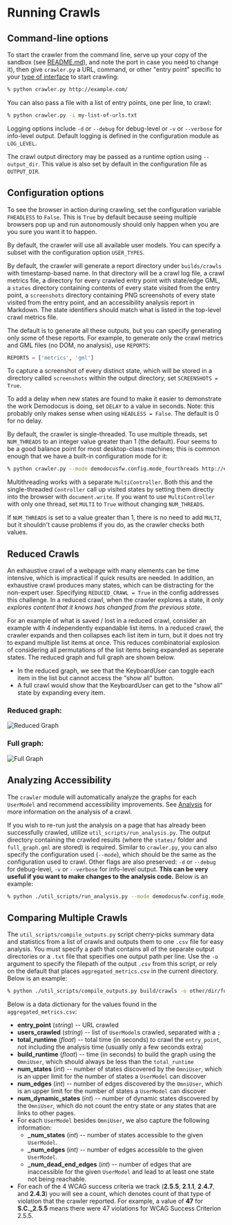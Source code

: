 # Running Crawls

## Command-line options

To start the crawler from the command line, serve up your copy of the sandbox
(see [README.md](https://github.com/mitre/demodocus/blob/main/README.md)), and note the port in case you need to change
it), then give `crawler.py` a URL, command, or other "entry point" specific to
your [type of interface](interfaces.md) to start crawling:

```bash
% python crawler.py http://example.com/
```

You can also pass a file with a list of entry points, one per line, to crawl:

```bash
% python crawler.py -i my-list-of-urls.txt
```

Logging options include `-d` or `--debug` for debug-level or `-v` or `--verbose`
for info-level output. Default logging is defined in the configuration module as
`LOG_LEVEL`.

The crawl output directory may be passed as a runtime option using
`--output_dir`. This value is also set by default in the configuration file as
`OUTPUT_DIR`.

## Configuration options

To see the browser in action during crawling, set the configuration variable
`FHEADLESS` to `False`. This is `True` by default because seeing multiple
browsers pop up and run autonomously should only happen when you are you sure
you want it to happen.

By default, the crawler will use all available user models. You can specify a
subset with the configuration option `USER_TYPES`.

By default, the crawler will generate a report directory under `builds/crawls`
with timestamp-based name. In that directory will be a crawl log file, a crawl
metrics file, a directory for every crawled entry point with state/edge GML, a
`states` directory containing contents of every state visited from the entry
point, a `screenshots` directory containing PNG screenshots of every state
visited from the entry point, and an accessibility analysis report in Markdown.
The state identifiers should match what is listed in the top-level crawl metrics
file.

The default is to generate all these outputs, but you can specify generating
only some of these reports. For example, to generate only the crawl metrics and
GML files (no DOM, no analysis), use `REPORTS`:

```python
REPORTS = ['metrics', 'gml']
```

To capture a screenshot of every distinct state, which will be stored in a
directory called `screenshots` within the output directory, set
`SCREENSHOTS = True`.

To add a delay when new states are found to make it easier to demonstrate the
work Demodocus is doing, set `DELAY` to a value in seconds. Note: this probably
only makes sense when using `HEADLESS = False`. The default is 0 for no delay.

By default, the crawler is single-threaded. To use multiple threads, set
`NUM_THREADS` to an integer value greater than 1 (the default). Four seems to be
a good balance point for most desktop-class machines; this is common enough that
we have a built-in configuration mode for it:

```bash
% python crawler.py --mode demodocusfw.config.mode_fourthreads http://example.com/
```

Multithreading works with a separate `MultiController`. Both this and the
single-threaded `Controller` call up visited states by setting them directly
into the browser with `document.write`. If you want to use `MultiController`
with only one thread, set `MULTI` to `True` without changing `NUM_THREADS`.

If `NUM_THREADS` is set to a value greater than 1, there is no need to add
`MULTI`, but it shouldn't cause problems if you do, as the crawler checks both
values.

## Reduced Crawls

An exhaustive crawl of a webpage with many elements can be time intensive, which
is impractical if quick results are needed. In addition, an exhaustive crawl
produces many states, which can be distracting for the non-expert user.
Specifying `REDUCED_CRAWL = True` in the config addresses this challenge. In a
reduced crawl, when the crawler explores a state, it *only explores content that
it knows has changed from the previous state*.

For an example of what is saved / lost in a reduced crawl, consider an example with
4 independently expandable list items. In a reduced crawl, the crawler expands and 
then collapses each list item in turn, but it does not try to expand multiple list 
items at once. This reduces combinatorial explosion of considering all permutations
of the list items being expanded as seperate states. The reduced graph and full graph are shown below.

* In the reduced graph, we see that the KeyboardUser can toggle each item in the
  list but cannot access the "show all" button.
* A full crawl would show that the KeyboardUser can get to the "show all" state
  by expanding every item.

### Reduced graph:
![Reduced Graph](images/reduced-graph.png)

### Full graph:
![Full Graph](images/full-graph.png)

## Analyzing Accessibility

The `crawler` module will automatically analyze the graphs for each `UserModel`
and recommend accessibility improvements. See [Analysis](analysis.md) for more
information on the analysis of a crawl.

If you wish to re-run just the analysis on a page that has already been
successfully crawled, utilize `util_scripts/run_analysis.py`. The output
directory containing the crawled results (where the `states/` folder and
`full_graph.gml` are stored) is required. Similar to `crawler.py`, you can also
specify the configuration used (`--mode`), which should be the same as the
configuration used to crawl. Other flags are also preserved: `-d` or `--debug`
for debug-level, `-v` or `--verbose` for info-level output. **This can be very
useful if you want to make changes to the analysis code.** Below is an example:

```bash
% python ./util_scripts/run_analysis.py --mode demodocusfw.config.mode_accessibility_vision_users_tall build/crawls/20200304T135605Z
```

## Comparing Multiple Crawls

The `util_scripts/compile_outputs.py` script cherry-picks summary data and
statistics from a list of crawls and outputs them to one `.csv` file for easy
analysis. You must specify a path that contains all of the separate output
directories or a `.txt` file that specifies one output path per line. Use the 
`-o` argument to specify the filepath of the output `.csv` from this script, or
rely on the default that places `aggregated_metrics.csv` in the current
directory. Below is an example:

```bash
% python ./util_scripts/compile_outputs.py build/crawls -o other/dir/for/data_for_crawls.csv
```

Below is a data dictionary for the values found in the `aggregated_metrics.csv`:

*  **entry_point** (*string*) -- URL crawled
*  **users_crawled** (*string*) -- list of `UserModel`s crawled, separated with
   a `;`
*  **total_runtime** (*float*) -- total time (in seconds) to crawl the
   `entry_point`, not including the analysis time (usually only a few seconds
   extra)
*  **build_runtime** (*float*) -- time (in seconds) to build the graph using the
   `OmniUser`, which should always be less than the `total_runtime`
*  **num_states** (*int*) -- number of states discovered by the `OmniUser`,
   which is an upper limit for the number of states a `UserModel` can discover
*  **num_edges** (*int*) -- number of edges discovered by the `OmniUser`,
   which is an upper limit for the number of states a `UserModel` can discover
*  **num_dynamic_states** (*int*) -- number of dynamic states discovered by the
   `OmniUser`, which do not count the entry state or any states that are links
   to other pages.
*  For each `UserModel` besides `OmniUser`, we also capture the following
   information:
    *  **<UserModel>_num_states** (*int*) -- number of states accessible to the
       given `UserModel`. 
    *  **<UserModel>_num_edges** (*int*) -- number of edges accessible to the
       given `UserModel`. 
    *  **<UserModel>_num_dead_end_edges** (*int*) -- number of edges that are 
       inaccessible for the given `UserModel` and lead to at least one state not
       being reachable.
*  For each of the 4 WCAG success criteria we track (**2.5.5**, **2.1.1**,
   **2.4.7**, and **2.4.3**) you will see a count, which denotes count of that
   type of violation that the crawler reported. For example, a value of **47**
   for **S.C._2.5.5** means there were 47 violations for WCAG Success Criterion
   2.5.5. 

